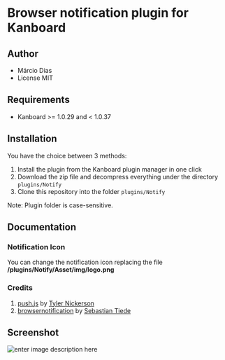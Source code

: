 Browser notification plugin for Kanboard
===================================

Author
------

- Márcio Dias
- License MIT

Requirements
------------

- Kanboard >= 1.0.29 and < 1.0.37

Installation
------------

You have the choice between 3 methods:

1. Install the plugin from the Kanboard plugin manager in one click
2. Download the zip file and decompress everything under the directory `plugins/Notify`
3. Clone this repository into the folder `plugins/Notify`

Note: Plugin folder is case-sensitive.

Documentation
-------------

### Notification Icon

You can change the notification icon replacing the file **/plugins/Notify/Asset/img/logo.png**

### Credits ###

1. [push.js](https://github.com/Nickersoft/push.js) by [Tyler Nickerson](https://github.com/Nickersoft)
2. [browsernotification](https://github.com/sebastiantiede/kanboard-plugin-browser-notification) by [Sebastian Tiede](https://github.com/sebastiantiede)


Screenshot
-------------
![enter image description here](https://raw.githubusercontent.com/khigashi/kanboard-plugin-notify/master/screenshot.png)

